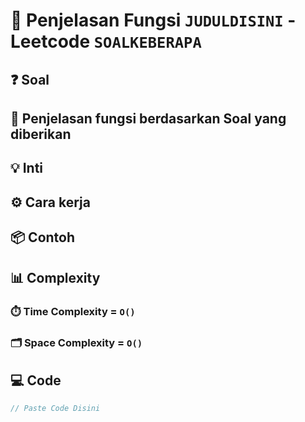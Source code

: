 # 📝 Penjelasan Fungsi `JUDULDISINI` - Leetcode `SOALKEBERAPA`

<!--Deskripsi atau penjelasan fungsi code -->

## ❓ Soal

<!--link Soal-->
<!-- Menjelaskan soal dengan ringkas, atau intinya saja -->

## 🔗 Penjelasan fungsi berdasarkan Soal yang diberikan

<!-- Penjelasan sangkut paut Code dengan soalnya, misal bagian ini berhubungan dengan soal bagian ini -->

## 💡 Inti

<!-- Inti code nya -->

## ⚙️ Cara kerja

<!-- Menjelaskan bagaimana cara kerjanya code yang aku buat dengan analogi yang mudah dipahami -->

## 📦 Contoh

<!-- contoh input dari code nya, bisa input, penjelasan singkat stepnya, output -->

## 📊 Complexity

### ⏱️ Time Complexity = `O()`

<!-- Penjelasan singkat time complexity -->

### 🗂️ Space Complexity = `O()`

<!-- Penjelasan singkat space complexity -->

## 💻 Code

```cpp []
// Paste Code Disini
```

